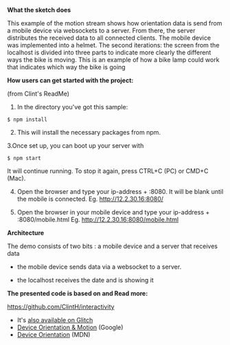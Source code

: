 **What the sketch does**

This example of the  motion stream shows how orientation data is send from a mobile device via websockets to a server. 
From there, the server distributes the received data to all connected clients.
The mobile device was implemented into a helmet. 
The second iterations: the screen from the localhost is divided into three parts to indicate more clearly the different ways the bike is moving. This is an example of how a bike lamp could work that indicates which way the bike is going

**How users can get started with the project:**

(from Clint's ReadMe)

1. In the directory you've got this sample:

`$ npm install`

2. This will install the necessary packages from npm.

3.Once set up, you can boot up your server with

`$ npm start`

It will continue running. To stop it again, press CTRL+C (PC) or CMD+C (Mac).

4. Open the browser and type your ip-address + :8080. It will be blank until the mobile is connected.
   Eg. http://12.2.30.16:8080/

5. Open the browser in your mobile device and type your ip-address + :8080/mobile.html
   Eg. http://12.2.30.16:8080/mobile.html



**Architecture**

The demo consists of two bits : a mobile device and a server that receives data 

- the mobile device sends data via a websocket to a server.

- the localhost receives the date and is showing it

**The presented code is based on and Read more:**

https://github.com/ClintH/interactivity

* It's [also available on Glitch](https://glitch.com/edit/#!/remix/ch-motion-data)
* [Device Orientation & Motion](https://developers.google.com/web/fundamentals/native-hardware/device-orientation/) (Google)
* [Device Orientation](https://developer.mozilla.org/en-US/docs/Web/API/Detecting_device_orientation) (MDN)




